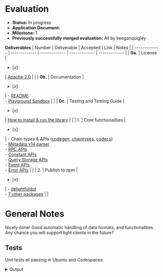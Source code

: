# Evaluation

- **Status:** In progress
- **Application Document:** 
- **Milestone:** 1
- **Previously successfully merged evaluation:** All by keeganquigley

**Deliverables**
| Number | Deliverable | Accepted | Link | Notes |
| ------------- | ------------- | ------------- | ------------- | ------------- |
| **0a.** | License | <ul><li>[x] </li></ul> | [Apache 2.0](https://github.com/CoongCrafts/delightfuldot/blob/w3f-delivery/m1/LICENSE) |  |
| **0b.** | Documentation | <ul><li>[x] </li></ul> | - [README](https://github.com/CoongCrafts/delightfuldot/tree/w3f-delivery/m1) <br/> - [Playground Sandbox](https://codesandbox.io/p/devbox/trydedot-th96cm?file=%2Fmain.ts%3A24%2C26) |  |
| **0c.** | Testing and Testing Guide | <ul><li>[x] </li></ul> | [How to install & run the library](https://github.com/CoongCrafts/delightfuldot/tree/w3f-delivery/m1?tab=readme-ov-file#have-a-quick-taste)  |  |
| 1. | Core functionalities | <ul><li>[x] </li></ul> | - Chain types & APIs ([codegen](https://github.com/CoongCrafts/delightfuldot/tree/w3f-delivery/m1/packages/codegen), [chaintypes](https://github.com/CoongCrafts/delightfuldot/tree/w3f-delivery/m1/packages/chaintypes), [codecs](https://github.com/CoongCrafts/delightfuldot/tree/w3f-delivery/m1/packages/codecs)) <br/> - [Metadata v14 parser](https://github.com/CoongCrafts/delightfuldot/blob/w3f-delivery/m1/packages/codecs/src/metadata/v14.ts) <br/> - [RPC APIs](https://github.com/CoongCrafts/delightfuldot/blob/w3f-delivery/m1/packages/api/src/executor/RpcExecutor.ts) <br/> - [Constant APIs](https://github.com/CoongCrafts/delightfuldot/blob/w3f-delivery/m1/packages/api/src/executor/ConstantExecutor.ts) <br/> - [Query Storage APIs](https://github.com/CoongCrafts/delightfuldot/blob/w3f-delivery/m1/packages/api/src/executor/StorageQueryExecutor.ts) <br/> - [Event APIs](https://github.com/CoongCrafts/delightfuldot/blob/w3f-delivery/m1/packages/api/src/executor/EventExecutor.ts) <br/> - [Error APIs](https://github.com/CoongCrafts/delightfuldot/blob/w3f-delivery/m1/packages/api/src/executor/ErrorExecutor.ts) |  |
| 2. | Publish to npm | <ul><li>[x] </li></ul> |  - [delightfuldot](https://www.npmjs.com/package/delightfuldot) <br/> - [7 other packages](https://www.npmjs.com/search?q=%40delightfuldot) |  |

# General Notes

Nicely done! Good automatic handling of data formats, and functionalities. Any chance you will support light clients in the future?

## Tests

Unit tests all passing in Ubuntu and Codespaces:

<details>
  <summary>Output</summary>

```ts
@keeganquigley ➜ /workspaces/delightfuldot (w3f-delivery/m1) $ npm test

> test
> npx lerna run --no-bail --verbose test

lerna notice cli v7.4.2
lerna verb packageConfigs Resolving packages based on package.json "workspaces" configuration.
lerna verb rootPath /workspaces/delightfuldot
lerna info versioning independent
lerna verb run Nx target configuration was not found. Task dependencies will not be automatically included.

 >  Lerna (powered by Nx)   Running target test for 4 projects:

    - delightfuldot
    - @delightfuldot/codecs
    - @delightfuldot/shape
    - @delightfuldot/utils

 ————————————————————————————————————————————————————————————————————————————————————————————————————————————————————————————————————————————————————————————————————————————————————————————————————————————————————————

> @delightfuldot/utils:test


 RUN  v0.34.6 /workspaces/delightfuldot/packages/utils

 ✓ src/__tests__/string.spec.ts  (11 tests) 6ms
 ✓ src/__tests__/assert.spec.ts  (7 tests) 6ms

 Test Files  2 passed (2)
      Tests  18 passed (18)
   Start at  17:55:29
   Duration  1.67s (transform 85ms, setup 0ms, collect 213ms, tests 12ms, environment 906ms, prepare 185ms)


> @delightfuldot/shape:test


 RUN  v0.34.6 /workspaces/delightfuldot/packages/shape

 ✓ src/lean/__tests__/index.spec.ts  (4 tests) 9ms
 ✓ src/extension/__test__/result.spec.ts  (10 tests) 8ms
 ✓ src/extension/__test__/hex.spec.ts  (4 tests) 5ms
 ✓ src/extension/__test__/object.spec.ts  (1 test) 5ms
 ✓ src/extension/__test__/str.spec.ts  (2 tests) 5ms
 ✓ src/extension/__test__/array.spec.ts  (2 tests) 4ms

 Test Files  6 passed (6)
      Tests  23 passed (23)
   Start at  17:55:33
   Duration  5.40s (transform 95ms, setup 1ms, collect 1.21s, tests 36ms, environment 2.67s, prepare 432ms)


> @delightfuldot/codecs:test


 RUN  v0.34.6 /workspaces/delightfuldot/packages/codecs

 ✓ src/registry/__tests__/CodecRegistry.spec.ts  (15 tests) 12ms
 ✓ src/metadata/__tests__/Metadata.spec.ts  (4 tests) 69ms

 Test Files  2 passed (2)
      Tests  19 passed (19)
   Start at  17:55:41
   Duration  3.16s (transform 128ms, setup 0ms, collect 1.65s, tests 81ms, environment 872ms, prepare 195ms)


> delightfuldot:test


 RUN  v0.34.6 /workspaces/delightfuldot/packages/api

 ✓ src/__tests__/DelightfulApi.spec.ts  (14 tests) 859ms

 Test Files  1 passed (1)
      Tests  14 passed (14)
   Start at  17:55:46
   Duration  2.82s (transform 692ms, setup 0ms, collect 1.15s, tests 859ms, environment 423ms, prepare 155ms)
```
</details>
